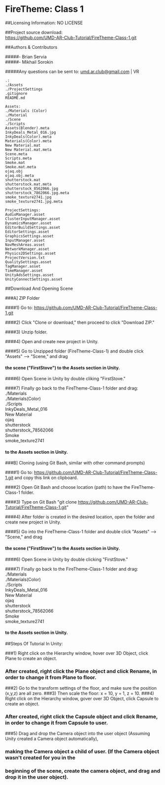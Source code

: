 FireTheme: Class 1
==================

##Licensing Information: NO LICENSE

##Project source download:  
https://github.com/UMD-AR-Club-Tutorial/FireTheme-Class-1.git

##Authors & Contributors

#####- Brian Servia  
#####- Mikhail Sorokin

#####Any questions can be sent to: umd.ar.club@gmail.com | VR

```
.:  
./Assets  
./ProjectSettings  
.gitignore  
README.md  
```
```
Assets:  
./Materials (Color)  
./Material  
./Scene  
./Scripts  
Assets(Blender).meta  
InkyDeals_Metal_016.jpg  
InkyDeals(Color).meta  
Materials(Color).meta  
New Material.mat  
New Material.mat.meta  
Scene.meta  
Scripts.meta  
Smoke.mat  
Smoke.mat.meta  
ojaq.obj  
ojaq.obj.meta  
shutterstock.mat  
shutterstock.mat.meta  
shutterstock_8562066.jpg  
shutterstock_7862066.jpg.meta  
smoke_texture2741.jpg  
smoke_texture2741.jpg.meta  
```
```
ProjectSettings:  
AudioManager.asset  
ClusterInputManager.asset  
DynamicsManager.asset  
EditorBuildSettings.asset  
EditorSettings.asset  
GraphicsSettings.asset  
InputManager.asset  
NavMeshAreas.asset  
NetworkManager.asset  
Physics2DSettings.asset  
ProjectVersion.txt  
QualitySettings.asset  
TagManager.asset  
TimeManager.asset  
UnityAdsSettings.asset  
UnityConnectSettings.asset  
```

##Download And Opening Scene  

###A] ZIP Folder
      
####1) Go to: https://github.com/UMD-AR-Club-Tutorial/FireTheme-Class-1.git

####2) Click "Clone or download," then proceed to click "Download ZIP."

####3) Unzip folder.

####4) Open and create new project in Unity.

####5) Go to Unzipped folder (FireTheme-Class-1) and double click "Assets" --> "Scene," and drag  
####   the scene ("FirstStove") to the Assets section in Unity.

####6) Open Scene in Unity by double cliking "FirstStove."

####7) Finally go back to the FireTheme-Class-1 folder and drag:  
	./Materials  
	./Materials(Color)  
	./Scripts  
	InkyDeals_Metal_016  
	New Material  
	ojaq  
	shutterstock  
	shutterstock_78562066  
	Smoke  
	smoke_texture2741  

####    to the Assets section in Unity.


###B] Cloning (using Git Bash, similar with other command prompts)

####1) Go to: https://github.com/UMD-AR-Club-Tutorial/FireTheme-Class-1.git and copy this link on clipboard.

####2) Open Git Bash and choose location (path) to have the FireTheme-Class-1 folder.

####3) Type on Git Bash "git clone https://github.com/UMD-AR-Club-Tutorial/FireTheme-Class-1.git"

####4) After folder is created in the desired location, open the folder and create new project in Unity.

####5) Go into the FireTheme-Class-1 folder and double click "Assets" --> "Scene," and drag
####   the scene ("FirstStove") to the Assets section in Unity.

####6) Open Scene in Unity by double clicking "FirstStove."

####7) Finally go back to the FireTheme-Class-1 folder and drag:
	./Materials  
	./Materials(Color)  
	./Scripts  
	InkyDeals_Metal_016  
	New Material  
	ojaq  
	shutterstock  
	shutterstock_78562066  
	Smoke  
	smoke_texture2741  

####   to the Assets section in Unity.


##Steps Of Tutorial In Unity:

###1) Right click on the Hierarchy window, hover over 3D Object, click Plane to create an object. 
###   After created, right click the Plane object and click Rename, in order to change it from Plane to floor. 
###2) Go to the transform settings of the floor, and make sure the position (x,y,z) are all zero.
###3) Then scale the floor: x = 10, y = 1, z = 10.
###4) Right click on the Hierarchy window, gover over 3D Object, click Capsule to create an object.
###   After created, right click the Capsule object and click Rename, in order to change it from Capsule to user.
###5) Drag and drop the Camera object into the user object (Assuming Unity created a Camera object automatically), 
###   making the Camera object a child of user. (If the Camera object wasn't created for you in the 
###   beginning of the scene, create the camera object, and drag and drop it in the user object).